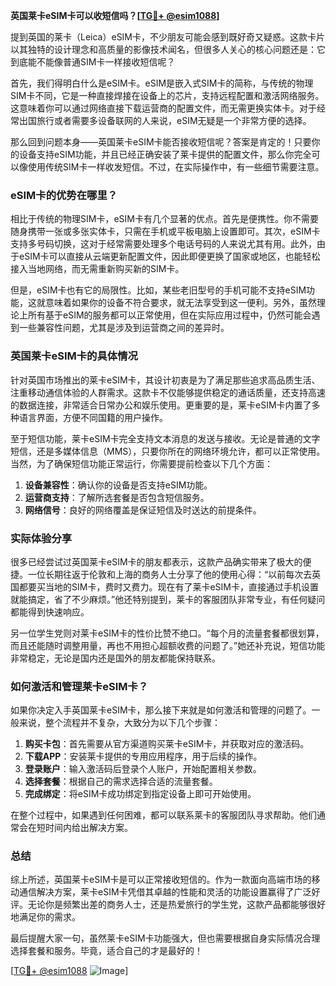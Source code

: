 **英国莱卡eSIM卡可以收短信吗？[[TG💪+ @esim1088](https://t.me/s/esim1088)]**

提到英国的莱卡（Leica）eSIM卡，不少朋友可能会感到既好奇又疑惑。这款卡片以其独特的设计理念和高质量的影像技术闻名，但很多人关心的核心问题还是：它到底能不能像普通SIM卡一样接收短信呢？

首先，我们得明白什么是eSIM卡。eSIM是嵌入式SIM卡的简称，与传统的物理SIM卡不同，它是一种直接焊接在设备上的芯片，支持远程配置和激活网络服务。这意味着你可以通过网络直接下载运营商的配置文件，而无需更换实体卡。对于经常出国旅行或者需要多设备联网的人来说，eSIM无疑是一个非常方便的选择。

那么回到问题本身——英国莱卡eSIM卡能否接收短信呢？答案是肯定的！只要你的设备支持eSIM功能，并且已经正确安装了莱卡提供的配置文件，那么你完全可以像使用传统SIM卡一样收发短信。不过，在实际操作中，有一些细节需要注意。

### eSIM卡的优势在哪里？

相比于传统的物理SIM卡，eSIM卡有几个显著的优点。首先是便携性。你不需要随身携带一张或多张实体卡，只需在手机或平板电脑上设置即可。其次，eSIM卡支持多号码切换，这对于经常需要处理多个电话号码的人来说尤其有用。此外，由于eSIM卡可以直接从云端更新配置文件，因此即便更换了国家或地区，也能轻松接入当地网络，而无需重新购买新的SIM卡。

但是，eSIM卡也有它的局限性。比如，某些老旧型号的手机可能不支持eSIM功能，这就意味着如果你的设备不符合要求，就无法享受到这一便利。另外，虽然理论上所有基于eSIM的服务都可以正常使用，但在实际应用过程中，仍然可能会遇到一些兼容性问题，尤其是涉及到运营商之间的差异时。

### 英国莱卡eSIM卡的具体情况

针对英国市场推出的莱卡eSIM卡，其设计初衷是为了满足那些追求高品质生活、注重移动通信体验的人群需求。这款卡不仅能够提供稳定的通话质量，还支持高速的数据连接，非常适合日常办公和娱乐使用。更重要的是，莱卡eSIM卡内置了多种语言界面，方便不同国籍的用户操作。

至于短信功能，莱卡eSIM卡完全支持文本消息的发送与接收。无论是普通的文字短信，还是多媒体信息（MMS），只要你所在的网络环境允许，都可以正常使用。当然，为了确保短信功能正常运行，你需要提前检查以下几个方面：

1. **设备兼容性**：确认你的设备是否支持eSIM功能。
2. **运营商支持**：了解所选套餐是否包含短信服务。
3. **网络信号**：良好的网络覆盖是保证短信及时送达的前提条件。

### 实际体验分享

很多已经尝试过英国莱卡eSIM卡的朋友都表示，这款产品确实带来了极大的便捷。一位长期往返于伦敦和上海的商务人士分享了他的使用心得：“以前每次去英国都要买当地的SIM卡，费时又费力。现在有了莱卡eSIM卡，直接通过手机设置就能搞定，省了不少麻烦。”他还特别提到，莱卡的客服团队非常专业，有任何疑问都能得到快速响应。

另一位学生党则对莱卡eSIM卡的性价比赞不绝口。“每个月的流量套餐都很划算，而且还能随时调整用量，再也不用担心超额收费的问题了。”她还补充说，短信功能非常稳定，无论是国内还是国外的朋友都能保持联系。

### 如何激活和管理莱卡eSIM卡？

如果你决定入手英国莱卡eSIM卡，那么接下来就是如何激活和管理的问题了。一般来说，整个流程并不复杂，大致分为以下几个步骤：

1. **购买卡包**：首先需要从官方渠道购买莱卡eSIM卡，并获取对应的激活码。
2. **下载APP**：安装莱卡提供的专用应用程序，用于后续的操作。
3. **登录账户**：输入激活码后登录个人账户，开始配置相关参数。
4. **选择套餐**：根据自己的需求选择合适的流量套餐。
5. **完成绑定**：将eSIM卡成功绑定到指定设备上即可开始使用。

在整个过程中，如果遇到任何困难，都可以联系莱卡的客服团队寻求帮助。他们通常会在短时间内给出解决方案。

### 总结

综上所述，英国莱卡eSIM卡是可以正常接收短信的。作为一款面向高端市场的移动通信解决方案，莱卡eSIM卡凭借其卓越的性能和灵活的功能设置赢得了广泛好评。无论你是频繁出差的商务人士，还是热爱旅行的学生党，这款产品都能够很好地满足你的需求。

最后提醒大家一句，虽然莱卡eSIM卡功能强大，但也需要根据自身实际情况合理选择套餐和服务。毕竟，适合自己的才是最好的！

[[TG💪+ @esim1088](https://t.me/s/esim1088) ![Image](https://i.postimg.cc/4NQfJmqS/Snipaste-2025-05-13-00-14-12.png)]